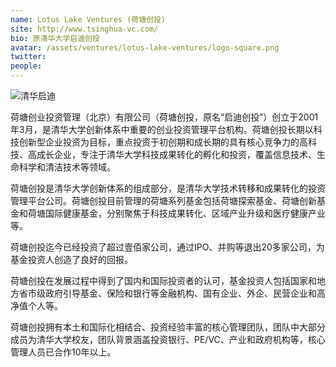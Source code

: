 ```yaml
---
name: Lotus Lake Ventures (荷塘创投)
site: http://www.tsinghua-vc.com/
bio: 原清华大学启迪创投
avatar: /assets/ventures/lotus-lake-ventures/logo-square.png
twitter: 
people:
---
```


![清华启迪](http://nwzimg.wezhan.cn/contents/sitefiles2020/10104175/images/2326105.jpg)

荷塘创业投资管理（北京）有限公司（荷塘创投，原名“启迪创投”）创立于2001年3月，是清华大学创新体系中重要的创业投资管理平台机构。荷塘创投长期以科技创新型企业投资为目标，重点投资于初创期和成长期的具有核心竞争力的高科技、高成长企业，专注于清华大学科技成果转化的孵化和投资，覆盖信息技术、生命科学和清洁技术等领域。

荷塘创投是清华大学创新体系的组成部分，是清华大学技术转移和成果转化的投资管理平台公司。荷塘创投目前管理的荷塘系列基金包括荷塘探索基金、荷塘创新基金和荷塘国际健康基金，分别聚焦于科技成果转化、区域产业升级和医疗健康产业等。

荷塘创投迄今已经投资了超过壹佰家公司，通过IPO、并购等退出20多家公司，为基金投资人创造了良好的回报。

荷塘创投在发展过程中得到了国内和国际投资者的认可，基金投资人包括国家和地方省市级政府引导基金、保险和银行等金融机构、国有企业、外企、民营企业和高净值个人等。

荷塘创投拥有本土和国际化相结合、投资经验丰富的核心管理团队，团队中大部分成员为清华大学校友，团队背景涵盖投资银行、PE/VC、产业和政府机构等，核心管理人员已合作10年以上。
